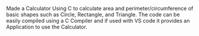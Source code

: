 Made a Calculator Using C to calculate area and perimeter/circumference of basic shapes such as Circle, Rectangle, and Triangle.
The code can be easily compiled using a C Compiler and if used with VS code it provides an Application to use the Calculator.
